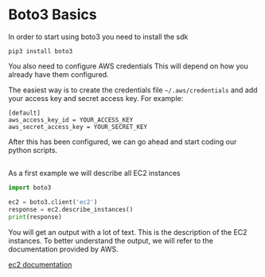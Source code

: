 # Boto3 Basics

In order to start using boto3 you need to install the sdk

```
pip3 install boto3
```

You also need to configure AWS credentials
This will depend on how you already have them configured.

The easiest way is to create the credentials file `~/.aws/credentials` and add your access key and secret access key.
For example:

```
[default]
aws_access_key_id = YOUR_ACCESS_KEY
aws_secret_access_key = YOUR_SECRET_KEY
```

After this has been configured, we can go ahead and start coding our python scripts.

##

As a first example we will describe all EC2 instances

```python
import boto3

ec2 = boto3.client('ec2')
response = ec2.describe_instances()
print(response)
```

You will get an output with a lot of text. This is the description of the EC2 instances.
To better understand the output, we will refer to the documentation provided by AWS.

[ec2 documentation](https://boto3.amazonaws.com/v1/documentation/api/latest/reference/services/ec2.html#instance)
